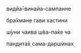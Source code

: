 видйа̄-винайа-сампанне

бра̄хман̣е гави хастини

ш́уни чаива ш́ва-па̄ке ча

пан̣д̣ита̄х̣ сама-дарш́инах̣